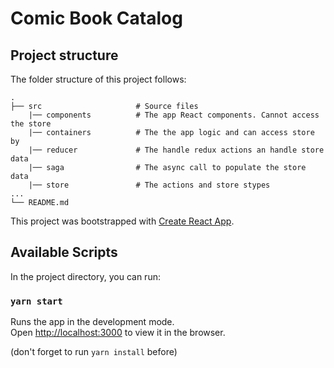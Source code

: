 # Comic Book Catalog


## Project structure

The folder structure of this project follows:

    .
    ├── src 					# Source files
		|── components 			# The app React components. Cannot access the store
		|── containers			# The the app logic and can access store by
		|── reducer 			# The handle redux actions an handle store data
		|── saga				# The async call to populate the store data
		|── store				# The actions and store stypes
	...
    └── README.md


This project was bootstrapped with [Create React App](https://github.com/facebook/create-react-app).

## Available Scripts

In the project directory, you can run:

### `yarn start`

Runs the app in the development mode.<br />
Open [http://localhost:3000](http://localhost:3000) to view it in the browser.

(don't forget to run `yarn install` before)